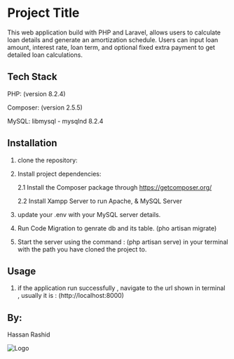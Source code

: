 
# Project Title

This web application build with PHP and Laravel,  allows users to calculate loan details and generate an amortization schedule. 
Users can input loan amount, interest rate, loan term, and optional fixed extra payment to get detailed loan calculations.

## Tech Stack

PHP: (version 8.2.4)

Composer: (version 2.5.5)

MySQL:  libmysql - mysqlnd 8.2.4

## Installation
1) clone the repository:
2) Install project dependencies:

    2.1 Install the Composer package through https://getcomposer.org/

    2.2 Install Xampp Server to run Apache, & MySQL Server

3) update your .env with your MySQL server details.
4) Run Code Migration to genrate db and its table. (pho artisan migrate)
5) Start the server using the command : (php artisan serve) in your terminal with the path you have cloned the project to.



## Usage

1) if the application run successfully , navigate to the url shown in terminal , usually it is : (http://localhost:8000)
## By:

Hassan Rashid 

![Logo](https://media.licdn.com/dms/image/D4D03AQGEXvzpVX1qbQ/profile-displayphoto-shrink_400_400/0/1658406857229?e=1689206400&v=beta&t=ickpa50JeGMjtaRL6gGCB7V7v0CSmmqKVswtMAKobZA)

